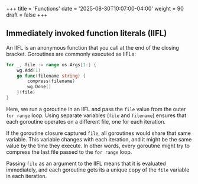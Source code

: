 +++
title = 'Functions'
date = '2025-08-30T10:07:00-04:00'
weight = 90
draft = false
+++


## Immediately invoked function literals (IIFL)

An IIFL is an anonymous function that you call at the end of the closing bracket. Goroutines are commonly executed as IIFLs:

```go
for _, file := range os.Args[1:] {
    wg.Add(1)
    go func(filename string) {
        compress(filename)
        wg.Done()
    }(file)
}
```

Here, we run a goroutine in an IIFL and pass the `file` value from the outer `for range` loop. Using separate variables (`file` and `filename`) ensures that each goroutine operates on a different file, one for each iteration.

If the goroutine closure captured `file`, all goroutines would share that same variable. This variable changes with each iteration, and it might be the same value by the time they execute. In other words, every goroutine might try to compress the last file passed to the `for range` loop.

Passing `file` as an argument to the IIFL means that it is evaluated immediately, and each goroutine gets its a unique copy of the `file` variable in each iteration.